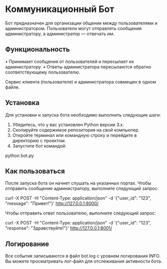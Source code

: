 # Коммуникационный Бот
Бот предназначен для организации общения между пользователями и администратором.
Пользователи могут отправлять сообщения администратору, а администратор — отвечать им.

## Функциональность

• Принимает сообщения от пользователей и пересылает их администратору.
• Ответы администратора пересылаются обратно соответствующему пользователю.

Сервис клиента (пользователя) и администратора совмещен в одном файле.

## Установка

Для установки и запуска бота необходимо выполнить следующие шаги:

1. Убедитесь, что у вас установлен Python версии 3.x.
2. Скопируйте содержимое репозитория на свой компьютер.
3. Откройте терминал или командную строку и перейдите в директорию с проектом.
4. Запустите бот командой:

python bot.py


## Как пользоваться

После запуска бота он начнет слушать на указанных портах. Чтобы отправить сообщение администратору, выполните следующий запрос:

curl -X POST -H "Content-Type: application/json" -d '{"user_id": "123", "message": "Привет!"}' http://127.0.0.1:8000/


Чтобы отправить ответ пользователю, выполните следующий запрос:

curl -X POST -H "Content-Type: application/json" -d '{"user_id": "123", "response": "Здравствуйте!"}' http://127.0.0.1:8001/


## Логирование

Все события записываются в файл bot.log с уровнем логирования INFO. 
Вы можете просматривать лог-файл для отслеживания активности бота.
